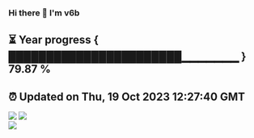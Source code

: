 ### Hi there 👋  I'm v6b  
⏳ Year progress { ███████████████████████▁▁▁▁▁▁▁ } 79.87 %
---
⏰ Updated on Thu, 19 Oct 2023 12:27:40 GMT
---
![](https://github-readme-stats.vercel.app/api?username=v6b&bg_color=30,e96443,904e95&title_color=fff&text_color=fff&layout=compact)
![](https://github-readme-stats.vercel.app/api/top-langs/?username=v6b&layout=compact&bg_color=30,e96443,904e95&title_color=fff&text_color=fff)  
![](https://gcore.jsdelivr.net/gh/v6b/v6b@main/assets/github-contribution-grid-snake.svg)

